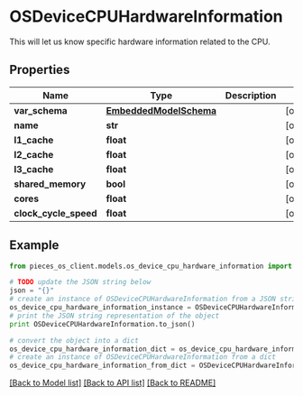 # OSDeviceCPUHardwareInformation

This will let us know specific hardware information related to the CPU.

## Properties
Name | Type | Description | Notes
------------ | ------------- | ------------- | -------------
**var_schema** | [**EmbeddedModelSchema**](EmbeddedModelSchema.md) |  | [optional] 
**name** | **str** |  | [optional] 
**l1_cache** | **float** |  | [optional] 
**l2_cache** | **float** |  | [optional] 
**l3_cache** | **float** |  | [optional] 
**shared_memory** | **bool** |  | [optional] 
**cores** | **float** |  | [optional] 
**clock_cycle_speed** | **float** |  | [optional] 

## Example

```python
from pieces_os_client.models.os_device_cpu_hardware_information import OSDeviceCPUHardwareInformation

# TODO update the JSON string below
json = "{}"
# create an instance of OSDeviceCPUHardwareInformation from a JSON string
os_device_cpu_hardware_information_instance = OSDeviceCPUHardwareInformation.from_json(json)
# print the JSON string representation of the object
print OSDeviceCPUHardwareInformation.to_json()

# convert the object into a dict
os_device_cpu_hardware_information_dict = os_device_cpu_hardware_information_instance.to_dict()
# create an instance of OSDeviceCPUHardwareInformation from a dict
os_device_cpu_hardware_information_from_dict = OSDeviceCPUHardwareInformation.from_dict(os_device_cpu_hardware_information_dict)
```
[[Back to Model list]](../README.md#documentation-for-models) [[Back to API list]](../README.md#documentation-for-api-endpoints) [[Back to README]](../README.md)



